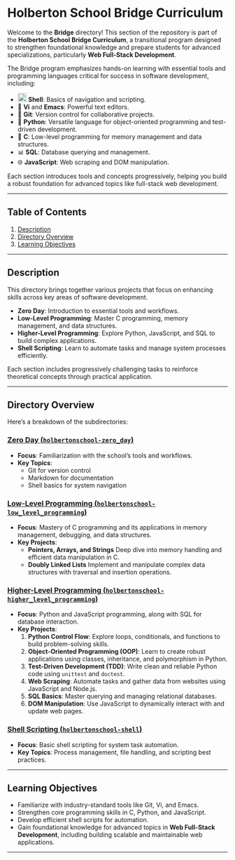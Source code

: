 # Holberton School Bridge Curriculum

Welcome to the **Bridge** directory! This section of the repository is part of the **Holberton School Bridge Curriculum**, a transitional program designed to strengthen foundational knowledge and prepare students for advanced specializations, particularly **Web Full-Stack Development**.

The Bridge program emphasizes hands-on learning with essential tools and programming languages critical for success in software development, including:

- <img src="https://cdn.prod.website-files.com/64107f65f30b69371e3d6bfa/65704640742682775fb93d9c_kisspng-bash-shell-script-command-line-interface-z-shell-5b3df572212d73.0687702015307871861359.png" width="20" height="20" alt="Shell icon"> **Shell**: Basics of navigation and scripting.
- 📝 **Vi** and **Emacs**: Powerful text editors.
- 🌿 **Git**: Version control for collaborative projects.
- 🐍 **Python**: Versatile language for object-oriented programming and test-driven development.
- 🔧 **C**: Low-level programming for memory management and data structures.
- 📊 **SQL**: Database querying and management.
- 🌐 **JavaScript**: Web scraping and DOM manipulation.

Each section introduces tools and concepts progressively, helping you build a robust foundation for advanced topics like full-stack web development.

---

## Table of Contents

1. [Description](#description)
2. [Directory Overview](#directory-overview)
3. [Learning Objectives](#learning-objectives)

---

## Description

This directory brings together various projects that focus on enhancing skills across key areas of software development.

- **Zero Day**: Introduction to essential tools and workflows.
- **Low-Level Programming**: Master C programming, memory management, and data structures.
- **Higher-Level Programming**: Explore Python, JavaScript, and SQL to build complex applications.
- **Shell Scripting**: Learn to automate tasks and manage system processes efficiently.

Each section includes progressively challenging tasks to reinforce theoretical concepts through practical application.

---

## Directory Overview

Here’s a breakdown of the subdirectories:

### [Zero Day (`holbertonschool-zero_day`)](./holbertonschool-zero_day)

- **Focus**: Familiarization with the school’s tools and workflows.
- **Key Topics**:
  - Git for version control
  - Markdown for documentation
  - Shell basics for system navigation

### [Low-Level Programming (`holbertonschool-low_level_programming`)](./holbertonschool-low_level_programming)

- **Focus**: Mastery of C programming and its applications in memory management, debugging, and data structures.
- **Key Projects**:
  - **Pointers, Arrays, and Strings** Deep dive into memory handling and efficient data manipulation in C.
  - **Doubly Linked Lists** Implement and manipulate complex data structures with traversal and insertion operations.

### [Higher-Level Programming (`holbertonschool-higher_level_programming`)](./holbertonschool-higher_level_programming)

- **Focus**: Python and JavaScript programming, along with SQL for database interaction.
- **Key Projects**:
  1. **Python Control Flow**: Explore loops, conditionals, and functions to build problem-solving skills.
  2. **Object-Oriented Programming (OOP)**: Learn to create robust applications using classes, inheritance, and polymorphism in Python.
  3. **Test-Driven Development (TDD)**: Write clean and reliable Python code using `unittest` and `doctest`.
  4. **Web Scraping**: Automate tasks and gather data from websites using JavaScript and Node.js.
  5. **SQL Basics**: Master querying and managing relational databases.
  6. **DOM Manipulation**: Use JavaScript to dynamically interact with and update web pages.

### [Shell Scripting (`holbertonschool-shell`)](./holbertonschool-shell)

- **Focus**: Basic shell scripting for system task automation.
- **Key Topics**: Process management, file handling, and scripting best practices.

---

## Learning Objectives

- Familiarize with industry-standard tools like Git, Vi, and Emacs.
- Strengthen core programming skills in C, Python, and JavaScript.
- Develop efficient shell scripts for automation.
- Gain foundational knowledge for advanced topics in **Web Full-Stack Development**, including building scalable and maintainable web applications.

---
